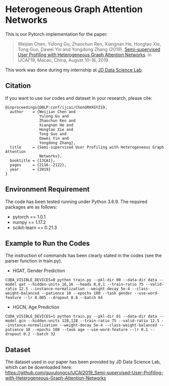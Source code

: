 # Heterogeneous Graph Attention Networks
This is our Pytorch implementation for the paper:

>Weijian Chen, Yulong Gu, Zhaochun Ren, Xiangnan He, Hongtao Xie, Tong Guo, Dawei Yin and Yongdong Zhang (2019). [Semi-supervised User Profiling with Heterogeneous Graph Attention Networks](https://www.ijcai.org/proceedings/2019/0293.pdf). In IJCAI'19, Macao, China, August 10-16, 2019.

This work was done during my internship at [JD Data Science Lab](http://datascience.jd.com/).

## Citation 
If you want to use our codes and dataset in your research, please cite:
```
@inproceedings{DBLP:conf/ijcai/ChenGRHXGYZ19,
  author    = {Weijian Chen and
               Yulong Gu and
               Zhaochun Ren and
               Xiangnan He and
               Hongtao Xie and
               Tong Guo and
               Dawei Yin and
               Yongdong Zhang},
  title     = {Semi-supervised User Profiling with Heterogeneous Graph Attention
               Networks},
  booktitle = {IJCAI},
  pages     = {2116--2122},
  year      = {2019}
}
```
## Environment Requirement
The code has been tested running under Python 3.6.9. The required packages are as follows:
* pytorch == 1.0.1
* numpy == 1.17.2
* scikit-learn == 0.21.3

## Example to Run the Codes
The instruction of commands has been clearly stated in the codes (see the parser function in train.py).
* HGAT, Gender Prediction
```
CUDA_VISIBLE_DEVICES=0 python train.py --pkl-dir 00 --data-dir data --model gat --hidden-units 16,16 --heads 8,8,1 --train-ratio 75 --valid-ratio 12.5 --instance-normalization --weight-decay 5e-4 --class-weight-balanced --patience 10 --epochs 100 --task gender --use-word-feature --lr 0.005 --dropout 0.6 --batch 64
```

* HGCN, Age Prediction
```
CUDA_VISIBLE_DEVICES=1 python train.py --pkl-dir 01 --data-dir data --model gcn --hidden-units 128,128 --train-ratio 75 --valid-ratio 12.5 --instance-normalization --weight-decay 5e-4 --class-weight-balanced --patience 10 --epochs 100 --task age --use-word-feature --lr 0.1 --dropout 0.2 --batch 32
```

## Dataset
The dataset used in our paper has been provided by JD Data Science Lab, which can be downloaded here: https://github.com/guyulongcs/IJCAI2019_Semi-supervised-User-Profiling-with-Heterogeneous-Graph-Attention-Networks

